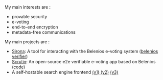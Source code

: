 My main interests are :
- provable security
- e-voting
- end-to-end encryption
- metadata-free communications

My main projects are :

- [Sirona](https://github.com/mjal/sirona): A tool for interacting with the Belenios e-voting system ([belenios verifier](https://mjal.github.io/sirona))
- [Scrutin](https://scrutin.app): An open-source e2e verifiable e-voting app based on Belenios ([code](https://github.com/mjal/scrutin))
- A self-hostable search engine frontend [(v1)](https://mjal.github.io/ami/) [(v2)](https://mjal.github.io/ami3d/) [(v3)](https://mjal.github.io/ami3/)

